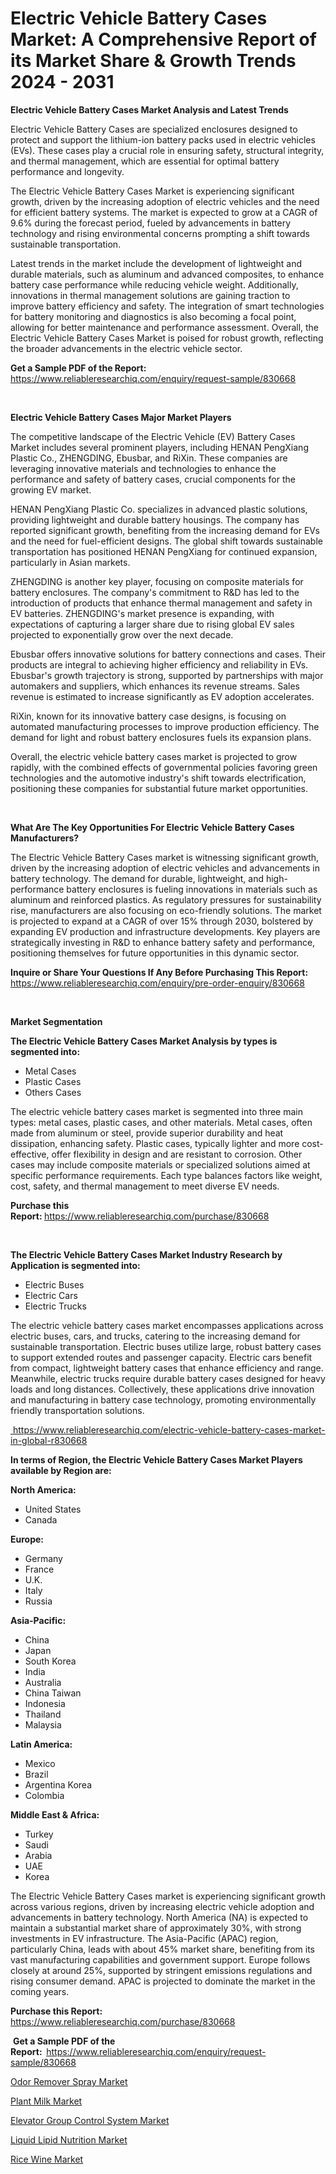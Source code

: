 <p><h1>Electric Vehicle Battery Cases Market: A Comprehensive Report of its Market Share & Growth Trends 2024 - 2031</h1></p><p><strong>Electric Vehicle Battery Cases Market Analysis and Latest Trends</strong></p>
<p><p>Electric Vehicle Battery Cases are specialized enclosures designed to protect and support the lithium-ion battery packs used in electric vehicles (EVs). These cases play a crucial role in ensuring safety, structural integrity, and thermal management, which are essential for optimal battery performance and longevity. </p><p>The Electric Vehicle Battery Cases Market is experiencing significant growth, driven by the increasing adoption of electric vehicles and the need for efficient battery systems. The market is expected to grow at a CAGR of 9.6% during the forecast period, fueled by advancements in battery technology and rising environmental concerns prompting a shift towards sustainable transportation. </p><p>Latest trends in the market include the development of lightweight and durable materials, such as aluminum and advanced composites, to enhance battery case performance while reducing vehicle weight. Additionally, innovations in thermal management solutions are gaining traction to improve battery efficiency and safety. The integration of smart technologies for battery monitoring and diagnostics is also becoming a focal point, allowing for better maintenance and performance assessment. Overall, the Electric Vehicle Battery Cases Market is poised for robust growth, reflecting the broader advancements in the electric vehicle sector.</p></p>
<p><strong>Get a Sample PDF of the Report:&nbsp;</strong> <a href="https://www.reliableresearchiq.com/enquiry/request-sample/830668?utm_campaign=1087&utm_medium=2&utm_source=Github&utm_content=ia&utm_term=08102024&utm_id=electric-vehicle-battery-cases">https://www.reliableresearchiq.com/enquiry/request-sample/830668</a></p>
<p>&nbsp;</p>
<p><strong>Electric Vehicle Battery Cases Major Market Players</strong></p>
<p><p>The competitive landscape of the Electric Vehicle (EV) Battery Cases Market includes several prominent players, including HENAN PengXiang Plastic Co., ZHENGDING, Ebusbar, and RiXin. These companies are leveraging innovative materials and technologies to enhance the performance and safety of battery cases, crucial components for the growing EV market.</p><p>HENAN PengXiang Plastic Co. specializes in advanced plastic solutions, providing lightweight and durable battery housings. The company has reported significant growth, benefiting from the increasing demand for EVs and the need for fuel-efficient designs. The global shift towards sustainable transportation has positioned HENAN PengXiang for continued expansion, particularly in Asian markets.</p><p>ZHENGDING is another key player, focusing on composite materials for battery enclosures. The company's commitment to R&D has led to the introduction of products that enhance thermal management and safety in EV batteries. ZHENGDING's market presence is expanding, with expectations of capturing a larger share due to rising global EV sales projected to exponentially grow over the next decade.</p><p>Ebusbar offers innovative solutions for battery connections and cases. Their products are integral to achieving higher efficiency and reliability in EVs. Ebusbar's growth trajectory is strong, supported by partnerships with major automakers and suppliers, which enhances its revenue streams. Sales revenue is estimated to increase significantly as EV adoption accelerates.</p><p>RiXin, known for its innovative battery case designs, is focusing on automated manufacturing processes to improve production efficiency. The demand for light and robust battery enclosures fuels its expansion plans.</p><p>Overall, the electric vehicle battery cases market is projected to grow rapidly, with the combined effects of governmental policies favoring green technologies and the automotive industry's shift towards electrification, positioning these companies for substantial future market opportunities.</p></p>
<p>&nbsp;</p>
<p><strong>What Are The Key Opportunities For Electric Vehicle Battery Cases Manufacturers?</strong></p>
<p><p>The Electric Vehicle Battery Cases market is witnessing significant growth, driven by the increasing adoption of electric vehicles and advancements in battery technology. The demand for durable, lightweight, and high-performance battery enclosures is fueling innovations in materials such as aluminum and reinforced plastics. As regulatory pressures for sustainability rise, manufacturers are also focusing on eco-friendly solutions. The market is projected to expand at a CAGR of over 15% through 2030, bolstered by expanding EV production and infrastructure developments. Key players are strategically investing in R&D to enhance battery safety and performance, positioning themselves for future opportunities in this dynamic sector.</p></p>
<p><strong>Inquire or Share Your Questions If Any Before Purchasing This Report:</strong> <a href="https://www.reliableresearchiq.com/enquiry/pre-order-enquiry/830668?utm_campaign=1087&utm_medium=2&utm_source=Github&utm_content=ia&utm_term=08102024&utm_id=electric-vehicle-battery-cases">https://www.reliableresearchiq.com/enquiry/pre-order-enquiry/830668</a></p>
<p>&nbsp;</p>
<p><strong>Market Segmentation</strong></p>
<p><strong>The Electric Vehicle Battery Cases Market Analysis by types is segmented into:</strong></p>
<p><ul><li>Metal Cases</li><li>Plastic Cases</li><li>Others Cases</li></ul></p>
<p><p>The electric vehicle battery cases market is segmented into three main types: metal cases, plastic cases, and other materials. Metal cases, often made from aluminum or steel, provide superior durability and heat dissipation, enhancing safety. Plastic cases, typically lighter and more cost-effective, offer flexibility in design and are resistant to corrosion. Other cases may include composite materials or specialized solutions aimed at specific performance requirements. Each type balances factors like weight, cost, safety, and thermal management to meet diverse EV needs.</p></p>
<p><strong>Purchase this Report:&nbsp;</strong><a href="https://www.reliableresearchiq.com/purchase/830668?utm_campaign=1087&utm_medium=2&utm_source=Github&utm_content=ia&utm_term=08102024&utm_id=electric-vehicle-battery-cases">https://www.reliableresearchiq.com/purchase/830668</a></p>
<p>&nbsp;</p>
<p><strong>The Electric Vehicle Battery Cases Market Industry Research by Application is segmented into:</strong></p>
<p><ul><li>Electric Buses</li><li>Electric Cars</li><li>Electric Trucks</li></ul></p>
<p><p>The electric vehicle battery cases market encompasses applications across electric buses, cars, and trucks, catering to the increasing demand for sustainable transportation. Electric buses utilize large, robust battery cases to support extended routes and passenger capacity. Electric cars benefit from compact, lightweight battery cases that enhance efficiency and range. Meanwhile, electric trucks require durable battery cases designed for heavy loads and long distances. Collectively, these applications drive innovation and manufacturing in battery case technology, promoting environmentally friendly transportation solutions.</p></p>
<p><a href="https://www.reliableresearchiq.com/electric-vehicle-battery-cases-market-in-global-r830668?utm_campaign=1087&utm_medium=2&utm_source=Github&utm_content=ia&utm_term=08102024&utm_id=electric-vehicle-battery-cases">&nbsp;https://www.reliableresearchiq.com/electric-vehicle-battery-cases-market-in-global-r830668</a></p>
<p><strong>In terms of Region, the Electric Vehicle Battery Cases Market Players available by Region are:</strong></p>
<p>
    <p> <strong> North America: </strong>
        <ul>
            <li>United States</li>
            <li>Canada</li>
        </ul>
        </p> 
    <p> <strong> Europe: </strong>
        <ul>
            <li>Germany</li>
            <li>France</li>
            <li>U.K.</li>
            <li>Italy</li>
            <li>Russia</li>
        </ul>
        </p> 
    <p> <strong> Asia-Pacific: </strong>
        <ul>
            <li>China</li>
            <li>Japan</li>
            <li>South Korea</li>
            <li>India</li>
            <li>Australia</li>
            <li>China Taiwan</li>
            <li>Indonesia</li>
            <li>Thailand</li>
            <li>Malaysia</li>
        </ul>
        </p> 
    <p> <strong> Latin America: </strong>
        <ul>
            <li>Mexico</li>
            <li>Brazil</li>
            <li>Argentina Korea</li>
            <li>Colombia</li>
        </ul>
        </p> 
    <p> <strong> Middle East & Africa: </strong>
        <ul>
            <li>Turkey</li>
            <li>Saudi</li>
            <li>Arabia</li>
            <li>UAE</li>
            <li>Korea</li>
        </ul>
    </p>
    </p>
<p><p>The Electric Vehicle Battery Cases market is experiencing significant growth across various regions, driven by increasing electric vehicle adoption and advancements in battery technology. North America (NA) is expected to maintain a substantial market share of approximately 30%, with strong investments in EV infrastructure. The Asia-Pacific (APAC) region, particularly China, leads with about 45% market share, benefiting from its vast manufacturing capabilities and government support. Europe follows closely at around 25%, supported by stringent emissions regulations and rising consumer demand. APAC is projected to dominate the market in the coming years.</p></p>
<p><strong>Purchase this Report: </strong><a href="https://www.reliableresearchiq.com/purchase/830668?utm_campaign=1087&utm_medium=2&utm_source=Github&utm_content=ia&utm_term=08102024&utm_id=electric-vehicle-battery-cases">https://www.reliableresearchiq.com/purchase/830668</a></p>
<p>&nbsp;<strong>Get a Sample PDF of the Report:&nbsp;&nbsp;</strong><a href="https://www.reliableresearchiq.com/enquiry/request-sample/830668?utm_campaign=1087&utm_medium=2&utm_source=Github&utm_content=ia&utm_term=08102024&utm_id=electric-vehicle-battery-cases">https://www.reliableresearchiq.com/enquiry/request-sample/830668</a></p>
<p><strong></strong></p>
<p><p><a href="https://www.linkedin.com/pulse/investing-odor-remover-spray-market-trends-leading-products-rsl4e?utm_campaign=1087&utm_medium=2&utm_source=Github&utm_content=ia&utm_term=08102024&utm_id=electric-vehicle-battery-cases">Odor Remover Spray Market</a></p><p><a href="https://issuu.com/reportprime-2/docs/plant-milk-market-size-2030.pptx_a1d111134aedfd?utm_campaign=1087&utm_medium=2&utm_source=Github&utm_content=ia&utm_term=08102024&utm_id=electric-vehicle-battery-cases">Plant Milk Market</a></p><p><a href="https://www.linkedin.com/pulse/sustainability-trends-elevator-group-control-system-industry-ph9pe?utm_campaign=1087&utm_medium=2&utm_source=Github&utm_content=ia&utm_term=08102024&utm_id=electric-vehicle-battery-cases">Elevator Group Control System Market</a></p><p><a href="https://github.com/abbiewimld/Market-Research-Report-List-1/blob/main/liquid-lipid-nutrition-market.md?utm_campaign=1087&utm_medium=2&utm_source=Github&utm_content=ia&utm_term=08102024&utm_id=electric-vehicle-battery-cases">Liquid Lipid Nutrition Market</a></p><p><a href="https://issuu.com/reportprime-2/docs/rice-wine-market-size-2030.pptx_8a036479e25eff?utm_campaign=1087&utm_medium=2&utm_source=Github&utm_content=ia&utm_term=08102024&utm_id=electric-vehicle-battery-cases">Rice Wine Market</a></p></p>